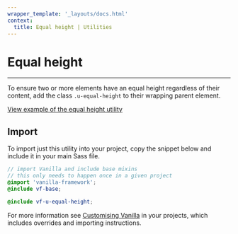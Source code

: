 ```yaml
---
wrapper_template: '_layouts/docs.html'
context:
  title: Equal height | Utilities
---
```


# Equal height

<hr>

To ensure two or more elements have an equal height regardless of their content, add the class `.u-equal-height` to their wrapping parent element.

<div class="embedded-example"><a href="/docs/examples/utilities/equal-height/" class="js-example">
View example of the equal height utility
</a></div>

## Import

To import just this utility into your project, copy the snippet below and include it in your main Sass file.

```scss
// import Vanilla and include base mixins
// this only needs to happen once in a given project
@import 'vanilla-framework';
@include vf-base;

@include vf-u-equal-height;
```

For more information see [Customising Vanilla](/docs/customising-vanilla/) in your projects, which includes overrides and importing instructions.
